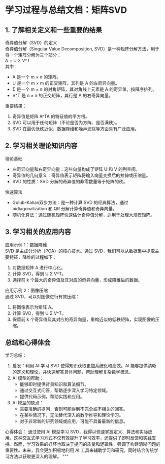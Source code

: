 # 学习过程与总结文档：矩阵SVD

## 1. 了解相关定义和一些重要的结果

奇异值分解（SVD）的定义  
奇异值分解（Singular Value Decomposition, SVD）是一种矩阵分解方法，用于将一个矩阵分解为三个部分：  
A = U Σ V^T  
其中：

- A 是一个 m × n 的矩阵。
- U 是一个 m × m 的正交矩阵，其列是 A 的左奇异向量。
- Σ 是一个 m × n 的对角矩阵，其对角线上元素是 A 的奇异值，按降序排列。
- V^T 是 n × n 的正交矩阵，其行是 A 的右奇异向量。

重要结果：

1. 奇异值是矩阵 A^TA 的特征值的平方根。
2. SVD 可以用于任何矩阵（不论是否为方阵、是否满秩）。
3. SVD 在最优低秩近似、数据降维和噪声滤除等方面具有广泛应用。

## 2. 学习相关理论知识内容

理论基础  

- 左奇异向量和右奇异向量：这些向量构成了矩阵 U 和 V 的列空间。
- 奇异值的几何意义：奇异值表示矩阵将输入向量变换后的拉伸或压缩量。
- SVD 的性质：SVD 分解的奇异值的非零数量等于矩阵的秩。

快速算法  

- Golub-Kahan双步方法：是一种计算 SVD 的经典算法，通过 bidiagonalization 和 QR 分解计算奇异值和奇异向量。
- 随机化算法：通过随机矩阵快速估计奇异值分解，适用于处理大规模矩阵。

## 3. 学习相关的应用内容

应用示例 1：数据降维  
SVD 是主成分分析（PCA）的核心技术。通过 SVD，我们可以从数据集中提取主要特征，降维的过程如下：

1. 对数据矩阵 A 进行中心化。
2. 计算 SVD，得到 U Σ V^T。
3. 选择前 k 个最大的奇异值及其对应的奇异向量，形成降维后的数据。

应用示例 2：图像压缩  
通过 SVD，可以对图像进行有效压缩：

1. 将图像表示为矩阵 A。
2. 计算 SVD，得到 U Σ V^T。
3. 保留前 k 个奇异值及其对应的奇异向量，重构近似的低秩矩阵，实现图像的压缩。

## 总结和心得体会

学习总结：

1. 启发：利用 AI 学习 SVD 使得知识获取更加系统化和高效。AI 能够提供清晰的定义和理论，并快速解答具体问题，帮助理解复杂数学概念。
2. AI 模型的帮助：
   - 能够即时提供背景知识和算法细节。
   - 通过交互式问答，帮助逐步深入学习特定领域。
   - 提供代码示例，帮助实践和应用。
3. AI 模型的缺点：
   - 需要准确的提问，否则可能得到不完全或不相关的回答。
   - 在某些情况下，无法替代深入的数学推导和理论学习。
   - 对于非常新的研究领域或应用，可能不具备最新的信息。

心得体会：
通过使用 AI 模型学习 SVD，我得以快速掌握定义、算法和实际应用。这种交互式学习方式不仅有效提升了学习效率，还提供了即时反馈和实践支持。然而，学习效果的好坏也取决于提问的质量和逻辑性，强调了构建清晰问题的重要性。未来，我会更加积极地利用 AI 工具来辅助学习和研究，同时结合传统学习方法以获取更深入的理解。
"""
